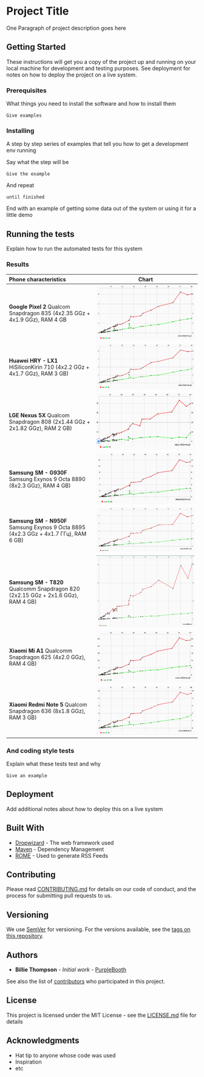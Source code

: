 # Project Title

One Paragraph of project description goes here

## Getting Started

These instructions will get you a copy of the project up and running on your local machine for development and testing purposes. See deployment for notes on how to deploy the project on a live system.

### Prerequisites

What things you need to install the software and how to install them

```
Give examples
```

### Installing

A step by step series of examples that tell you how to get a development env running

Say what the step will be

```
Give the example
```

And repeat

```
until finished
```

End with an example of getting some data out of the system or using it for a little demo

## Running the tests

Explain how to run the automated tests for this system

### Results

| Phone characteristics  | Chart |
| :--- | :---: |
| **Google Pixel 2**  Qualcom Snapdragon 835 (4x2.35 GGz + 4x1.9 GGz), RAM 4 GB | ![](charts/google%20pixel%202.png)|
| **Huawei HRY - LX1** HiSiliconKirin 710 (4x2.2 GGz + 4x1.7 GGz), RAM 3 GB) | ![](charts/huawei%20hry-lx1.png) |
| **LGE Nexus 5X** Qualcom Snapdragon 808 (2x1.44 GGz + 2x1.82 GGz), RAM 2 GB) | ![](charts/lge%20nexus%205x.png) |
| **Samsung SM - G930F** Samsung Exynos 9 Octa 8890 (8x2.3 GGz), RAM 4 GB) | ![](charts/samsung%20sm-g930f.png) |
| **Samsung SM - N950F** Samsung Exynos 9 Octa 8895 (4x2.3 GGz + 4x1.7 ГГц), RAM 6 GB) | ![](charts/samsung%20sm-n950f.png) |
| **Samsung SM - T820** Qualcomm Snapdragon 820 (2x2.15 GGz + 2x1.6 GGz), RAM 4 GB) | ![](charts/samsung%20sm-t820.png) |
| **Xiaomi Mi A1** Qualcomm Snapdragon 625 (4x2.0 GGz), RAM 4 GB) | ![](charts/xiaomi%20mi%20a1.png) |
| **Xiaomi Redmi Note 5** Qualcom Snapdragon 636 (8x1.8 GGz), RAM 3 GB) | ![](charts/xioami%20redmi%20note%205.png) |

### And coding style tests

Explain what these tests test and why

```
Give an example
```

## Deployment

Add additional notes about how to deploy this on a live system

## Built With

* [Dropwizard](http://www.dropwizard.io/1.0.2/docs/) - The web framework used
* [Maven](https://maven.apache.org/) - Dependency Management
* [ROME](https://rometools.github.io/rome/) - Used to generate RSS Feeds

## Contributing

Please read [CONTRIBUTING.md](https://gist.github.com/PurpleBooth/b24679402957c63ec426) for details on our code of conduct, and the process for submitting pull requests to us.

## Versioning

We use [SemVer](http://semver.org/) for versioning. For the versions available, see the [tags on this repository](https://github.com/your/project/tags).

## Authors

* **Billie Thompson** - *Initial work* - [PurpleBooth](https://github.com/PurpleBooth)

See also the list of [contributors](https://github.com/your/project/contributors) who participated in this project.

## License

This project is licensed under the MIT License - see the [LICENSE.md](LICENSE.md) file for details

## Acknowledgments

* Hat tip to anyone whose code was used
* Inspiration
* etc
